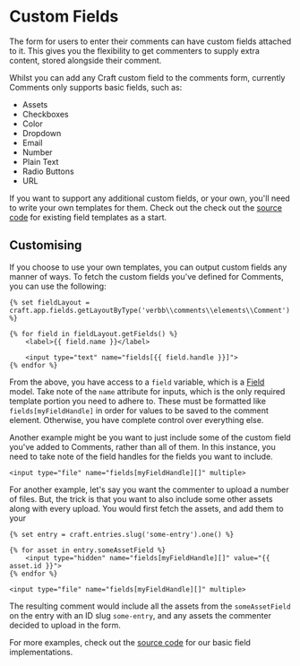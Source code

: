 # Custom Fields

The form for users to enter their comments can have custom fields attached to it. This gives you the flexibility to get commenters to supply extra content, stored alongside their comment.

Whilst you can add any Craft custom field to the comments form, currently Comments only supports basic fields, such as:
- Assets
- Checkboxes
- Color
- Dropdown
- Email
- Number
- Plain Text
- Radio Buttons
- URL

If you want to support any additional custom fields, or your own, you'll need to write your own templates for them. Check out the check out the [source code](https://github.com/verbb/comments/tree/craft-3/src/templates/_special) for existing field templates as a start.

## Customising
If you choose to use your own templates, you can output custom fields any manner of ways. To fetch the custom fields you've defined for Comments, you can use the following:

```twig
{% set fieldLayout = craft.app.fields.getLayoutByType('verbb\\comments\\elements\\Comment') %}

{% for field in fieldLayout.getFields() %}
    <label>{{ field.name }}</label>

    <input type="text" name="fields[{{ field.handle }}]">
{% endfor %}

```

From the above, you have access to a `field` variable, which is a [Field](https://docs.craftcms.com/api/v3/craft-base-field.html) model. Take note of the `name` attribute for inputs, which is the only required template portion you need to adhere to. These must be formatted like `fields[myFieldHandle]` in order for values to be saved to the comment element. Otherwise, you have complete control over everything else.

Another example might be you want to just include some of the custom field you've added to Comments, rather than all of them. In this instance, you need to take note of the field handles for the fields you want to include.

```twig
<input type="file" name="fields[myFieldHandle][]" multiple>
```

For another example, let's say you want the commenter to upload a number of files. But, the trick is that you want to also include some other assets along with every upload. You would first fetch the assets, and add them to your 

```twig
{% set entry = craft.entries.slug('some-entry').one() %}

{% for asset in entry.someAssetField %}
    <input type="hidden" name="fields[myFieldHandle][]" value="{{ asset.id }}">
{% endfor %}

<input type="file" name="fields[myFieldHandle][]" multiple>
```

The resulting comment would include all the assets from the `someAssetField` on the entry with an ID slug `some-entry`, and any assets the commenter decided to upload in the form.

For more examples, check out the [source code](https://github.com/verbb/comments/tree/craft-3/src/templates/_special) for our basic field implementations.